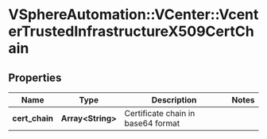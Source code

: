 # VSphereAutomation::VCenter::VcenterTrustedInfrastructureX509CertChain

## Properties
Name | Type | Description | Notes
------------ | ------------- | ------------- | -------------
**cert_chain** | **Array&lt;String&gt;** | Certificate chain in base64 format | 


